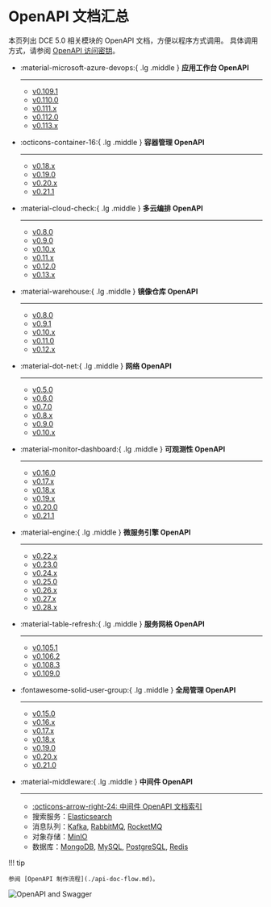 # OpenAPI 文档汇总

本页列出 DCE 5.0 相关模块的 OpenAPI 文档，方便以程序方式调用。
具体调用方式，请参阅 [OpenAPI 访问密钥](https://docs.daocloud.io/ghippo/user-guide/personal-center/accesstoken/)。

<div class="grid cards" markdown>

-   :material-microsoft-azure-devops:{ .lg .middle } __应用工作台 OpenAPI__

    ---

    - [v0.109.1](./amamba/v0.109.1.md)
    - [v0.110.0](./amamba/v0.110.0.md)
    - [v0.111.x](./amamba/v0.111.0.md)
    - [v0.112.0](./amamba/v0.112.0.md)
    - [v0.113.x](./amamba/v0.113.0.md)

-   :octicons-container-16:{ .lg .middle } __容器管理 OpenAPI__

    ---

    - [v0.18.x](./kpanda/v0.18.0.md)
    - [v0.19.0](./kpanda/v0.19.0.md)
    - [v0.20.x](./kpanda/v0.20.0.md)
    - [v0.21.1](./kpanda/v0.21.1.md)

-   :material-cloud-check:{ .lg .middle } __多云编排 OpenAPI__

    ---

    - [v0.8.0](./kairship/v0.8.0.md)
    - [v0.9.0](./kairship/v0.9.0.md)
    - [v0.10.x](./kairship/v0.10.0.md)
    - [v0.11.x](./kairship/v0.11.0.md)
    - [v0.12.0](./kairship/v0.12.0.md)
    - [v0.13.x](./kairship/v0.13.0.md)

-   :material-warehouse:{ .lg .middle } __镜像仓库 OpenAPI__

    ---

    - [v0.8.0](./kangaroo/v0.8.0.md)
    - [v0.9.1](./kangaroo/v0.9.1.md)
    - [v0.10.x](./kangaroo/v0.10.0.md)
    - [v0.11.0](./kangaroo/v0.11.0.md)
    - [v0.12.x](./kangaroo/v0.12.0.md)

-   :material-dot-net:{ .lg .middle } __网络 OpenAPI__

    ---

    - [v0.5.0](./spidernet/v0.5.0.md)
    - [v0.6.0](./spidernet/v0.6.0.md)
    - [v0.7.0](./spidernet/v0.7.0.md)
    - [v0.8.x](./spidernet/v0.8.0.md)
    - [v0.9.0](./spidernet/v0.9.0.md)
    - [v0.10.x](./spidernet/v0.10.0.md)

-   :material-monitor-dashboard:{ .lg .middle } __可观测性 OpenAPI__

    ---

    - [v0.16.0](./insight/v0.16.0.md)
    - [v0.17.x](./insight/v0.17.0.md)
    - [v0.18.x](./insight/v0.18.0.md)
    - [v0.19.x](./insight/v0.19.0.md)
    - [v0.20.0](./insight/v0.20.0.md)
    - [v0.21.1](./insight/v0.21.1.md)

-   :material-engine:{ .lg .middle } __微服务引擎 OpenAPI__

    ---

    - [v0.22.x](./skoala/v0.22.1.md)
    - [v0.23.0](./skoala/v0.23.0.md)
    - [v0.24.x](./skoala/v0.24.0.md)
    - [v0.25.0](./skoala/v0.25.0.md)
    - [v0.26.x](./skoala/v0.26.0.md)
    - [v0.27.x](./skoala/v0.27.0.md)
    - [v0.28.x](./skoala/v0.28.0.md)

-   :material-table-refresh:{ .lg .middle } __服务网格 OpenAPI__

    ---

    - [v0.105.1](./mspider/v0.105.1.md)
    - [v0.106.2](./mspider/v0.106.2.md)
    - [v0.108.3](./mspider/v0.108.3.md)
    - [v0.109.0](./mspider/v0.109.0.md)

-   :fontawesome-solid-user-group:{ .lg .middle } __全局管理 OpenAPI__

    ---

    - [v0.15.0](./ghippo/v0.15.0.md)
    - [v0.16.x](./ghippo/v0.16.0.md)
    - [v0.17.x](./ghippo/v0.17.0.md)
    - [v0.18.x](./ghippo/v0.18.0.md)
    - [v0.19.0](./ghippo/v0.19.0.md)
    - [v0.20.x](./ghippo/v0.20.0.md)
    - [v0.21.0](./ghippo/v0.21.0.md)

-   :material-middleware:{ .lg .middle } __中间件 OpenAPI__

    ---

    - [:octicons-arrow-right-24: 中间件 OpenAPI 文档索引](./midware.md)
    - 搜索服务：[Elasticsearch](./mcamel/elasticsearch/elasticsearch-v0.7.0.md)
    - 消息队列：[Kafka](./mcamel/kafka/kafka-v0.5.0.md),
      [RabbitMQ](./mcamel/rabbitmq/rabbitmq-v0.10.0.md),
      [RocketMQ](./mcamel/rocketmq/rocketmq-v0.1.1.md)
    - 对象存储：[MinIO](./mcamel/minio/minio-v0.5.0.md)
    - 数据库：[MongoDB](./mcamel/mongodb/mongodb-v0.1.0.md),
      [MySQL](./mcamel/mysql/mysql-v0.10.0.md),
      [PostgreSQL](./mcamel/postgresql/postgresql-v0.1.0.md),
      [Redis](./mcamel/redis/redis-v0.7.0.md)

</div>

!!! tip

    参阅 [OpenAPI 制作流程](./api-doc-flow.md)。

![OpenAPI and Swagger](https://docs.daocloud.io/daocloud-docs-images/docs/openapi/images/index.png)
